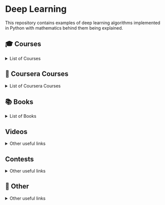 # Deep Learning

This repository contains examples of deep learning algorithms implemented in Python with mathematics behind them being explained.


## 🎓 Courses 
<details>
 <summary> List of Courses </summary> 
<ul style="list-style-type:circle;">
  <li><a href="https://www.youtube.com/playlist?list=PL3FW7Lu3i5JvHM8ljYj-zLfQRF3EO8sYv"> CS 231N: Convolutional Neural Networks for Visual Recognition </a>, Stanford </li>
  <li><a href="https://www.youtube.com/playlist?list=PLoROMvodv4rOhcuXMZkNm7j3fVwBBY42z"> CS 231N: Convolutional Neural Networks for Visual Recognition </a>, Stanford </li>
  <li><a href="https://techdevguide.withgoogle.com/paths/machine-learning/featured/ml-crash-course#"> Machine Learning Crash Course </a> </li>
  <li><a href="https://course.fast.ai"> fast.ai: Practical Deep Learning for Coders </a> </li>
  <li><a href="http://rail.eecs.berkeley.edu/deeprlcourse/"> CS 285: Deep Reinforcement Learning </a>, UC Berkeley </li>
  <li><a href="Differentiable Inference and Generative Models"> CS 285: Deep Reinforcement Learning </a> </li>
  <li><a href=""> </a> </li>
</ul>
</details>


## 🔹 Coursera Courses

<details>
 <summary> List of Coursera Courses </summary> 
<ul style="list-style-type:circle;">
  <li> <a href="https://www.coursera.org/specializations/deep-learning"> Spesialization: Deep Learning Specialization, Andrew Ng </a> </li>
  <li><a href=""> </a> </li>
  <li><a href=""> </a> </li>
  <li><a href=""> </a> </li>
</ul>
</details>


## 📚 Books
<details>
 <summary> List of Books </summary> 
<ul style="list-style-type:circle;">
  <li><a href="https://www.litmir.me/bd/?b=643725&p=1">Глубокое обучение. Погружение в мир нейронных сетей, Сергей Николенко </a> </li>
  <li><a href="http://www.deeplearningbook.org/front_matter.pdf"> Deep Learning, Goodfellow </a> </li>
  <li><a href="https://d2l.ai/index.html"> Dive into Deep Learning</a> </li>
  <li><a href=""> </a> </li>
  <li><a href=""> </a> </li>
</ul>
</details>


## Videos
<details>
 <summary> Other useful links </summary> 
<ul style="list-style-type:circle;">
  <li><a href="https://www.youtube.com/channel/UCdeSxuESqLOxuuwXNnqqbrA"> Семинары по машинному обучению JetBrains Research</a> </li>
  <li><a href="https://www.youtube.com/channel/UCeq6ZIlvC9SVsfhfKnSvM9w"> ML Trainings</a> </li>
  <li><a href=""> </a> </li>
</ul>
</details>


## Contests
<details>
 <summary> Other useful links </summary> 
<ul style="list-style-type:circle;">
  <li><a href="https://www.kaggle.com"> Kaggle </a> </li>
  <li><a href="https://boosters.pro"> Boosters </a> </li>
  <li><a href="https://mlcontests.com"> Machine Learning Contests </a> </li>
  <li><a href=""> </a> </li>
  <li><a href=""> </a> </li>
</ul>
</details>

## 📌 Other
<details>
 <summary> Other useful links </summary> 
<ul style="list-style-type:circle;">
  <li><a href="https://ods.ai"> Open Data Science</a> </li>
  <li><a href="https://dyakonov.org"> Блог Александра Дьяконова</a> </li>
  <li><a href=""> </a> </li>
</ul>
</details>
